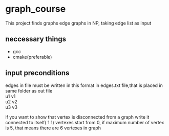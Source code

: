 # graph_course
This project finds graphs edge graphs in NP, taking edge list as input
## neccessary things
* gcc
* cmake(preferable)
## input preconditions
edges in file must be written in this format in edges.txt file,that is placed in same folder as out file\
    u1 v1\
    u2 v2\
    u3 v3

if you want to show that vertex is disconnected from a graph write it connected to itself( 1 1)
vertexes start from 0, if maximum number of vertex is 5, that means there are 6 vertexes in graph
